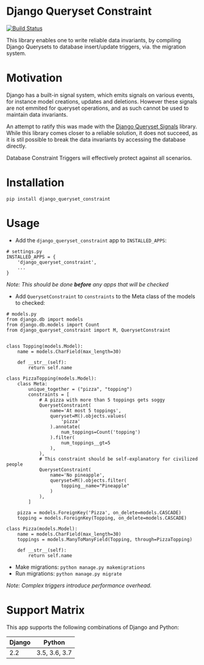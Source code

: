 Django Queryset Constraint
==========================

[![Build Status](https://travis-ci.com/magenta-aps/django_queryset_constraint.svg?branch=master)](https://travis-ci.com/magenta-aps/django_queryset_constraint)

This library enables one to write reliable data invariants, by compiling Django
Querysets to database insert/update triggers, via. the migration system.

Motivation
==========
Django has a built-in signal system, which emits signals on various events, for
instance model creations, updates and deletions. However these signals are not
emmited for queryset operations, and as such cannot be used to maintain data
invariants.

An attempt to ratify this was made with the [Django Queryset Signals](https://github.com/magenta-aps/django-queryset-signals) library.
While this library comes closer to a reliable solution, it does not succeed,
as it is stil possible to break the data invariants by accessing the database
directly.

Database Constraint Triggers will effectively protect against all scenarios.

Installation
============
```
pip install django_queryset_constraint
```

Usage
=====

- Add the `django_queryset_constraint` app to `INSTALLED_APPS`:

```
# settings.py
INSTALLED_APPS = {
    'django_queryset_constraint',
    ...
}
```

*Note: This should be done **before** any apps that will be checked*

- Add `QuerysetConstraint` to `constraints` to the Meta class of the models to checked:

```
# models.py
from django.db import models
from django.db.models import Count
from django_queryset_constraint import M, QuerysetConstraint


class Topping(models.Model):
    name = models.CharField(max_length=30)

    def __str__(self):
        return self.name

class PizzaTopping(models.Model):
    class Meta:
        unique_together = ("pizza", "topping")
        constraints = [
            # A pizza with more than 5 toppings gets soggy
            QuerysetConstraint(
                name='At most 5 toppings',
                queryset=M().objects.values(
                    'pizza'
                ).annotate(
                    num_toppings=Count('topping')
                ).filter(
                    num_toppings__gt=5
                ),
            ),
            # This constraint should be self-explanatory for civilized people
            QuerysetConstraint(
                name='No pineapple',
                queryset=M().objects.filter(
                    topping__name="Pineapple"
                )
            ),
        ]

    pizza = models.ForeignKey('Pizza', on_delete=models.CASCADE)
    topping = models.ForeignKey(Topping, on_delete=models.CASCADE)

class Pizza(models.Model):
    name = models.CharField(max_length=30)
    toppings = models.ManyToManyField(Topping, through=PizzaTopping)

    def __str__(self):
        return self.name
```

- Make migrations: `python manage.py makemigrations`
- Run migrations: `python manage.py migrate`

*Note: Complex triggers introduce performance overhead.*

Support Matrix
==============
This app supports the following combinations of Django and Python:

| Django     | Python                  |
| ---------- | ----------------------- |
| 2.2        | 3.5, 3.6, 3.7           |

